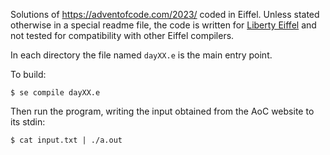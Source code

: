 Solutions of https://adventofcode.com/2023/ coded in Eiffel.
Unless stated otherwise in a special readme file, the code is written
for [Liberty Eiffel][liberty] and not tested for compatibility
with other Eiffel compilers.

In each directory the file named `dayXX.e` is the main entry point.

To build:

`$ se compile dayXX.e`

Then run the program, writing the input obtained from the AoC website
to its stdin:

`$ cat input.txt | ./a.out`

[liberty]: https://www.liberty-eiffel.org/
